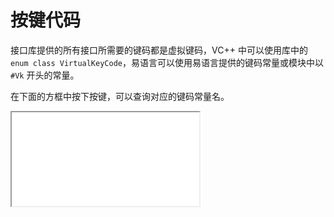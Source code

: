 # 按键代码

接口库提供的所有接口所需要的键码都是虚拟键码，VC++ 中可以使用库中的 `enum class VirtualKeyCode`，易语言可以使用易语言提供的键码常量或模块中以 `#Vk` 开头的常量。

在下面的方框中按下按键，可以查询对应的键码常量名。

<iframe src="keycode.info.html">
</iframe>